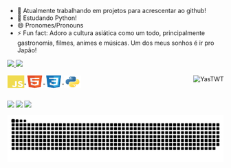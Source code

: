 
- 🔭 Atualmente trabalhando em projetos para acrescentar ao github! 
- 🌱 Estudando Python!  
- 😄 Pronomes/Pronouns
- ⚡ Fun fact: Adoro a cultura asiática como um todo, principalmente gastronomia, filmes, animes e músicas. Um dos meus sonhos é ir pro Japão! 

 <div>
   <a href="https://github.com/yasminbento">
   <img height="180" src="https://github-readme-stats.vercel.app/api?username=yasminbento&show_icons=true&theme=slateorange&include_all_commits=true&count_private=true"/>
   <img height="180" src="https://github-readme-stats.vercel.app/api/top-langs/?username=o&layout=compact&theme=slateorange"/>

 </div>

<div style="display: inline_block"><br>
  <img align="center" alt="Yas-Js" height="30" width="40" src="https://raw.githubusercontent.com/devicons/devicon/master/icons/javascript/javascript-plain.svg">
  <img align="center" alt="Yas-HTML" height="30" width="40" src="https://raw.githubusercontent.com/devicons/devicon/master/icons/html5/html5-original.svg">
  <img align="center" alt="Yas-CSS" height="30" width="40" src="https://raw.githubusercontent.com/devicons/devicon/master/icons/css3/css3-original.svg">
  <img align="center" alt="Yas-Python" height="30" width="40" src="https://raw.githubusercontent.com/devicons/devicon/master/icons/python/python-original.svg">
  <img align="right" alt="YasTWT" src="https://media.discordapp.net/attachments/739891254661480600/878837930347597934/Avatar.png?width=150&height=150">
</div>
  
  ##
 
<div> 
  <a href="https://www.linkedin.com/in/yasmin-bento/" target="_blank"><img src="https://img.shields.io/badge/-LinkedIn-%230077B5?style=for-the-badge&logo=linkedin&logoColor=white" target="_blank"></a> 
  <a href="https://instagram.com/yasmingusgoz" target="_blank"><img src="https://img.shields.io/badge/-Instagram-%23E4405F?style=for-the-badge&logo=instagram&logoColor=white" target="_blank"></a>
  <a href = "mailto:yasminsbento@gmail.com"><img src="https://img.shields.io/badge/-Gmail-%23333?style=for-the-badge&logo=gmail&logoColor=white" target="_blank"></a>
 
 
![Snake animation](https://github.com/yasminbento/yasminbento/blob/output/github-contribution-grid-snake.svg)
 
</div>

